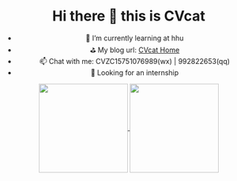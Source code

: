 <div align="center">
<h1>Hi there 👋 this is CVcat</h1>
</div>

<div align="center">
  <ul>
    <li>
      🌱 I’m currently learning at hhu
    </li>
    <li>
      ⛳ My blog url: <a href="https://github.com/cv-cat">CVcat Home</a>
    </li>
    <li>
      📫 Chat with me: CVZC15751076989(wx) | 992822653(qq)
    </li>
    <li>
      🎯 Looking for an internship
    </li>
  </ul>
  
  
  
  
</div>
  
<div align="center">
  <a href="https://github.com/cv-cat">
    <img height=180 align="center" src="https://github-readme-stats.vercel.app/api?username=cv-cat&show_icons=true&count_private=true&hide=prs&theme=default_repocard" />
  </a>
  <a> 
   <img height=180 align="center" src="https://i.giphy.com/media/v1.Y2lkPTc5MGI3NjExdzB4bTB3N3QzZTZ3cmNkcWt2NWs5dGIzN2hyc3RlaWlmaHFibW9tdiZlcD12MV9pbnRlcm5hbF9naWZfYnlfaWQmY3Q9Zw/lJNoBCvQYp7nq/giphy.gif" />
  </a>
</div>


